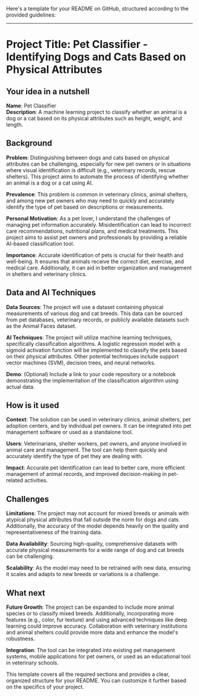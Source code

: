 Here's a template for your README on GitHub, structured according to the provided guidelines:

---

# Project Title: Pet Classifier - Identifying Dogs and Cats Based on Physical Attributes

## Your idea in a nutshell
**Name**: Pet Classifier  
**Description**: A machine learning project to classify whether an animal is a dog or a cat based on its physical attributes such as height, weight, and length.

## Background
**Problem**: Distinguishing between dogs and cats based on physical attributes can be challenging, especially for new pet owners or in situations where visual identification is difficult (e.g., veterinary records, rescue shelters). This project aims to automate the process of identifying whether an animal is a dog or a cat using AI.

**Prevalence**: This problem is common in veterinary clinics, animal shelters, and among new pet owners who may need to quickly and accurately identify the type of pet based on descriptions or measurements.

**Personal Motivation**: As a pet lover, I understand the challenges of managing pet information accurately. Misidentification can lead to incorrect care recommendations, nutritional plans, and medical treatments. This project aims to assist pet owners and professionals by providing a reliable AI-based classification tool.

**Importance**: Accurate identification of pets is crucial for their health and well-being. It ensures that animals receive the correct diet, exercise, and medical care. Additionally, it can aid in better organization and management in shelters and veterinary clinics.

## Data and AI Techniques
**Data Sources**: The project will use a dataset containing physical measurements of various dog and cat breeds. This data can be sourced from pet databases, veterinary records, or publicly available datasets such as the Animal Faces dataset.

**AI Techniques**: The project will utilize machine learning techniques, specifically classification algorithms. A logistic regression model with a sigmoid activation function will be implemented to classify the pets based on their physical attributes. Other potential techniques include support vector machines (SVM), decision trees, and neural networks.

**Demo**: (Optional) Include a link to your code repository or a notebook demonstrating the implementation of the classification algorithm using actual data.

## How is it used
**Context**: The solution can be used in veterinary clinics, animal shelters, pet adoption centers, and by individual pet owners. It can be integrated into pet management software or used as a standalone tool.

**Users**: Veterinarians, shelter workers, pet owners, and anyone involved in animal care and management. The tool can help them quickly and accurately identify the type of pet they are dealing with.

**Impact**: Accurate pet identification can lead to better care, more efficient management of animal records, and improved decision-making in pet-related activities.

## Challenges
**Limitations**: The project may not account for mixed breeds or animals with atypical physical attributes that fall outside the norm for dogs and cats. Additionally, the accuracy of the model depends heavily on the quality and representativeness of the training data.

**Data Availability**: Sourcing high-quality, comprehensive datasets with accurate physical measurements for a wide range of dog and cat breeds can be challenging.

**Scalability**: As the model may need to be retrained with new data, ensuring it scales and adapts to new breeds or variations is a challenge.

## What next
**Future Growth**: The project can be expanded to include more animal species or to classify mixed breeds. Additionally, incorporating more features (e.g., color, fur texture) and using advanced techniques like deep learning could improve accuracy. Collaboration with veterinary institutions and animal shelters could provide more data and enhance the model's robustness.

**Integration**: The tool can be integrated into existing pet management systems, mobile applications for pet owners, or used as an educational tool in veterinary schools.



This template covers all the required sections and provides a clear, organized structure for your README. You can customize it further based on the specifics of your project.
